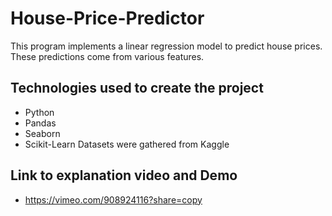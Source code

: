 # House-Price-Predictor
This program implements a linear regression model to predict house prices. These predictions come from various features. 

## Technologies used to create the project
- Python
- Pandas
- Seaborn
- Scikit-Learn
Datasets were gathered from Kaggle

## Link to explanation video and Demo
- https://vimeo.com/908924116?share=copy
